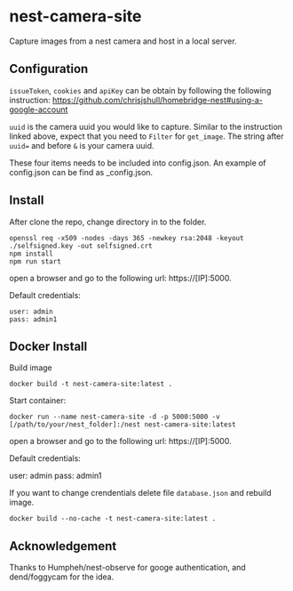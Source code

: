 # nest-camera-site
Capture images from a nest camera and host in a local server. 

## Configuration
`issueToken`, `cookies` and `apiKey` can be obtain by following the following instruction:
https://github.com/chrisjshull/homebridge-nest#using-a-google-account

`uuid` is the camera uuid you would like to capture. Similar to the instruction linked above, expect that you need to `Filter` for `get_image`. The string after `uuid=` and before `&` is your camera uuid.

These four items needs to be included into config.json. An example of config.json can be find as _config.json.

## Install
After clone the repo, change directory in to the folder.
```
openssl req -x509 -nodes -days 365 -newkey rsa:2048 -keyout ./selfsigned.key -out selfsigned.crt
npm install
npm run start
```
open a browser and go to the following url: https://[IP]:5000.

Default credentials:
```
user: admin
pass: admin1
```

## Docker Install
Build image
```
docker build -t nest-camera-site:latest .
```

Start container:
```
docker run --name nest-camera-site -d -p 5000:5000 -v [/path/to/your/nest_folder]:/nest nest-camera-site:latest
```

open a browser and go to the following url: https://[IP]:5000.

Default credentials:

user: admin
pass: admin1

If you want to change crendentials delete file `database.json` and rebuild image.
```
docker build --no-cache -t nest-camera-site:latest .
```

## Acknowledgement
Thanks to Humpheh/nest-observe for googe authentication, and dend/foggycam for the idea.
